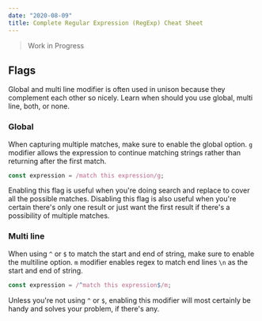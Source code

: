 ```yaml
---
date: "2020-08-09"
title: Complete Regular Expression (RegExp) Cheat Sheet
---
```


> Work in Progress

## Flags

Global and multi line modifier is often used in unison because they complement each other so nicely. Learn when should you use global, multi line, both, or none.

### Global

When capturing multiple matches, make sure to enable the global option. `g` modifier allows the expression to continue matching strings rather than returning after the first match.

```javascript
const expression = /match this expression/g;
```

Enabling this flag is useful when you're doing search and replace to cover all the possible matches. Disabling this flag is also useful when you're certain there's only one result or just want the first result if there's a possibility of multiple matches.

### Multi line

When using `^` or `$` to match the start and end of string, make sure to enable the multiline option. `m` modifier enables regex to match end lines `\n` as the start and end of string.

```javascript
const expression = /^match this expression$/m;
```

Unless you're not using `^` or `$`, enabling this modifier will most certainly be handy and solves your problem, if there's any.
